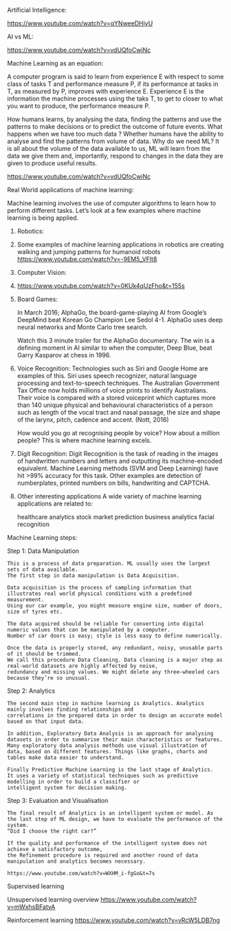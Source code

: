 Artificial Intelligence:

  https://www.youtube.com/watch?v=qYNweeDHiyU

AI vs ML:

  https://www.youtube.com/watch?v=vdUQfoCwiNc

Machine Learning as an equation:

  A computer program is said to learn from experience E with respect to some class of tasks T 
  and performance measure P, if its performance at tasks in T, as measured by P, improves with experience E.
  Experience E is the information the machine processes using the taks T, 
  to get to closer to what you want to produce, the performance measure P.

  How humans learns, by analysing the data, finding the patterns and use 
  the patterns to make decisions or to predict the outcome of future events.
  What happens when we have too much data ?
  Whether humans have the ability to analyse and find the patterns from volume of data.
  Why do we need ML? 
    It is all about the volume of the data available to us,
    ML will learn from the data we give them and, importantly, respond to changes in the data they are given to produce useful results.

  https://www.youtube.com/watch?v=vdUQfoCwiNc

Real World applications of machine learning:

Machine learning involves the use of computer algorithms to learn how to perform different tasks.
Let’s look at a few examples where machine learning is being applied.

  1) Robotics:
  2) 
      Some examples of machine learning applications in robotics are creating walking and jumping patterns for humanoid robots 
      https://www.youtube.com/watch?v=-9EM5_VFlt8

  3)  Computer Vision:
  4)  
      https://www.youtube.com/watch?v=0KUk4qUzFho&t=155s

  5)  Board Games:
     
      In March 2016; AlphaGo, the board-game-playing AI from Google’s DeepMind beat Korean Go Champion Lee Sedol 4-1. 
      AlphaGo uses deep neural networks and Monte Carlo tree search.

      Watch this 3 minute trailer for the AlphaGo documentary. 
      The win is a defining moment in AI similar to when the computer, Deep Blue, beat Garry Kasparov at chess in 1996.

  6)  Voice Recognition:
      Technologies such as Siri and Google Home are examples of this. Siri uses speech recognizer, 
      natural language processing and text-to-speech techniques.
      The Australian Government Tax Office now holds millions of voice prints to identify Australians.
      Their voice is compared with a stored voiceprint which captures more than 140 unique physical and 
      behavioural characteristics of a person such as length of the vocal tract and nasal passage, 
      the size and shape of the larynx, pitch, cadence and accent. (Nott, 2016)
      
      How would you go at recognising people by voice? How about a million people? This is where machine learning excels.

  7)  Digit Recognition:
      Digit Recognition is the task of reading in the images of handwritten numbers and letters and 
      outputting its machine-encoded equivalent. Machine Learning methods (SVM and Deep Learning) have hit >99% accuracy for this task.
      Other examples are detection of numberplates, printed numbers on bills, handwriting and CAPTCHA.

  8)  Other interesting applications
      A wide variety of machine learning applications are related to:

      healthcare analytics
      stock market prediction
      business analytics
      facial recognition

Machine Learning steps:

  Step 1: Data Manipulation
  
    This is a process of data preparation. ML usually uses the largest sets of data available.
    The first step in data manipulation is Data Acquisition. 

    Data acquisition is the process of sampling information that illustrates real world physical conditions with a predefined measurement. 
    Using our car example, you might measure engine size, number of doors, size of tyres etc.

    The data acquired should be reliable for converting into digital numeric values that can be manipulated by a computer. 
    Number of car doors is easy; style is less easy to define numerically.

    Once the data is properly stored, any redundant, noisy, unusable parts of it should be trimmed. 
    We call this procedure Data Cleaning. Data cleaning is a major step as real-world datasets are highly affected by noise, 
    redundancy and missing values. We might delete any three-wheeled cars because they’re so unusual.

  Step 2: Analytics
  
    The second main step in machine learning is Analytics. Analytics mainly involves finding relationships and 
    correlations in the prepared data in order to design an accurate model based on that input data.

    In addition, Exploratory Data Analysis is an approach for analysing datasets in order to summarise their main characteristics or features. 
    Many exploratory data analysis methods use visual illustration of data, based on different features. Things like graphs, charts and 
    tables make data easier to understand.

    Finally Predictive Machine Learning is the last stage of Analytics. 
    It uses a variety of statistical techniques such as predictive modelling in order to build a classifier or 
    intelligent system for decision making.
  
  Step 3: Evaluation and Visualisation
  
    The final result of Analytics is an intelligent system or model. As the last step of ML design, we have to evaluate the performance of the system. 
    “Did I choose the right car?”

    If the quality and performance of the intelligent system does not achieve a satisfactory outcome, 
    the Refinement procedure is required and another round of data manipulation and analytics becomes necessary.

    https://www.youtube.com/watch?v=WXHM_i-fgGo&t=7s

  Supervised learning

  Unsupervised learning overview
  https://www.youtube.com/watch?v=mWxhsBFatvA

  Reinforcement learning
  https://www.youtube.com/watch?v=vRcW5LDB7ng
